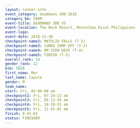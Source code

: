 ```yaml
---
layout: runner-info 
event_category: deadmans-300-2018 
category_km: 50KM 
event-title: DEADMANS 300 V5 
event-location: The Rock Resort, Montalban Rizal Philippines 
event-logo: 
event-date: 2018-11-30 
checkpoint-name2: MATULID FALLS (T-2) 
checkpoint-name3: LUBOG JUMP OFF (T-3) 
checkpoint-name4: DM VIEW DECK (T-4) 
checkpoint-name5: FINISH (T-5) 
overall_rank: 14
gender_rank: 12
bib: 5028
first_name: Mar
last_name: Capule
gender: M
team_name: 
start: Fri, 03-00-00 am
checkpoint2: Fri, 07-24-22 am
checkpoint3: Fri, 05-13-56 am
checkpoint4: Fri, 10-20-31 am
checkpoint5: Fri, 11-41-01 am
finish: 8-41-01
status: FINISHER
---
```

